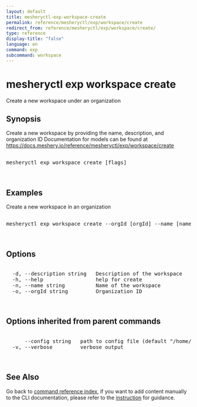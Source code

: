 ```yaml
---
layout: default
title: mesheryctl-exp-workspace-create
permalink: reference/mesheryctl/exp/workspace/create
redirect_from: reference/mesheryctl/exp/workspace/create/
type: reference
display-title: "false"
language: en
command: exp
subcommand: workspace
---
```


# mesheryctl exp workspace create

Create a new workspace under an organization

## Synopsis

Create a new workspace by providing the name, description, and organization ID
Documentation for models can be found at https://docs.meshery.io/reference/mesheryctl/exp/workspace/create
<pre class='codeblock-pre'>
<div class='codeblock'>
mesheryctl exp workspace create [flags]

</div>
</pre> 

## Examples

Create a new workspace in an organization
<pre class='codeblock-pre'>
<div class='codeblock'>
mesheryctl exp workspace create --orgId [orgId] --name [name] --description [description]

</div>
</pre> 

## Options

<pre class='codeblock-pre'>
<div class='codeblock'>
  -d, --description string   Description of the workspace
  -h, --help                 help for create
  -n, --name string          Name of the workspace
  -o, --orgId string         Organization ID

</div>
</pre>

## Options inherited from parent commands

<pre class='codeblock-pre'>
<div class='codeblock'>
      --config string   path to config file (default "/home/n2/.meshery/config.yaml")
  -v, --verbose         verbose output

</div>
</pre>

## See Also

Go back to [command reference index](/reference/mesheryctl/), if you want to add content manually to the CLI documentation, please refer to the [instruction](/project/contributing/contributing-cli#preserving-manually-added-documentation) for guidance.
